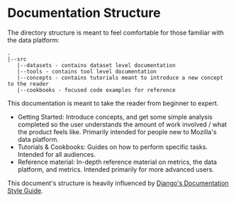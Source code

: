 # Documentation Structure

The directory structure is meant to feel comfortable for those familiar with the data platform:

```
.
|--src
   |--datasets - contains dataset level documentation
   |--tools - contains tool level documentation
   |--concepts - contains tutorials meant to introduce a new concept to the reader
   |--cookbooks - focused code examples for reference
```

This documentation is meant to take the reader from beginner to expert.

* Getting Started: Introduce concepts, and get some simple analysis completed so the user understands the amount of work involved / what the product feels like. Primarily intended for people new to Mozilla's data platform.
* Tutorials & Cookbooks: Guides on how to perform specific tasks. Intended for all audiences.
* Reference material: In-depth reference material on metrics, the data platform, and metrics. Intended primarily for more advanced users.

This document's structure is heavily influenced by
[Django's Documentation Style Guide](https://docs.djangoproject.com/en/1.11/internals/contributing/writing-documentation/).
